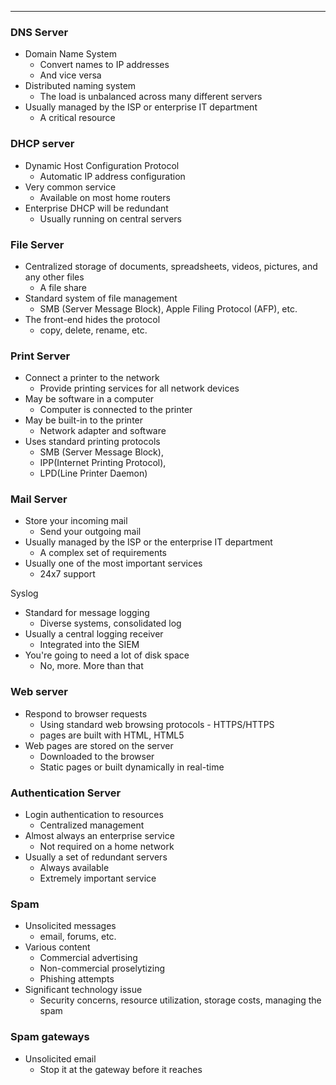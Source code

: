 
---

### DNS Server
- Domain Name System
	- Convert names to IP addresses
	- And vice versa
- Distributed naming system
	- The load is unbalanced across many different servers
- Usually managed by the ISP or enterprise IT department
	- A critical resource

### DHCP server
- Dynamic Host Configuration Protocol
	- Automatic IP address configuration
- Very common service
	- Available on most home routers
- Enterprise DHCP will be redundant
	- Usually running on central servers

### File Server
- Centralized storage of documents, spreadsheets, videos, pictures, and any other files
	- A file share
- Standard system of file management
	- SMB (Server Message Block), Apple Filing Protocol (AFP), etc.
- The front-end hides the protocol
	- copy, delete, rename, etc.

### Print Server
- Connect a printer to the network
	- Provide printing services for all network devices
- May be software in a computer
	- Computer is connected to the printer
- May be built-in to the printer
	- Network adapter and software
- Uses standard printing protocols
	- SMB (Server Message Block),
	- IPP(Internet Printing Protocol),
	- LPD(Line Printer Daemon)

### Mail Server
- Store your incoming mail 
	- Send your outgoing mail
- Usually managed by the ISP or the enterprise IT department
	- A complex set of requirements
- Usually one of the most important services
	- 24x7 support

Syslog
- Standard for message logging
	- Diverse systems, consolidated log
- Usually a central logging receiver
	- Integrated into the SIEM
-  You're going to need a lot of disk space
	- No, more. More than that

### Web server
- Respond to browser requests
	- Using standard web browsing protocols - HTTPS/HTTPS
	- pages are built with HTML, HTML5
- Web pages are stored on the server
	- Downloaded to the browser
	- Static pages or built dynamically in real-time

### Authentication Server
- Login authentication to resources
	- Centralized management
- Almost always an enterprise service
	- Not required on a home network
- Usually a set of redundant servers
	- Always available 
	- Extremely important service

### Spam
- Unsolicited messages
	- email, forums, etc.
- Various content
	- Commercial advertising
	- Non-commercial proselytizing
	- Phishing attempts
- Significant technology issue
	- Security concerns, resource utilization, storage costs, managing the spam

### Spam gateways
- Unsolicited email
	- Stop it at the gateway before it reaches